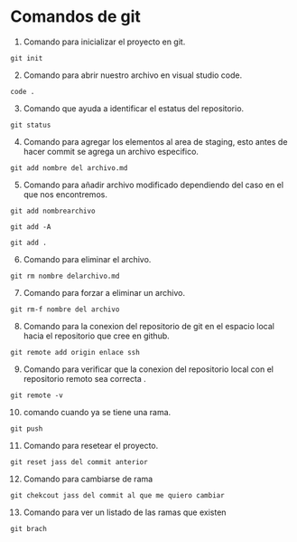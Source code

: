 # Comandos de git

1. Comando para inicializar el proyecto en git.

```
git init
```
2. Comando para abrir nuestro archivo en visual studio code.

```
code .
```
3. Comando que ayuda a identificar el estatus del repositorio.

```
git status
```
4. Comando para agregar los elementos al area de staging, esto antes de hacer commit se agrega un archivo especifico.

```
git add nombre del archivo.md
```
5. Comando para añadir archivo modificado dependiendo del caso en el que nos encontremos.

```
git add nombrearchivo
```

```
git add -A
```

```
git add .
```
6. Comando para eliminar el archivo.

```
git rm nombre delarchivo.md
```
7. Comando para forzar a eliminar un archivo.

```
git rm-f nombre del archivo
```
8. Comando para la conexion del repositorio de git en el espacio local hacia el repositorio que cree en github.

```
git remote add origin enlace ssh
```
9. Comando para verificar que la conexion del repositorio local con el repositorio remoto sea correcta .

```
git remote -v
```
10. comando cuando ya se tiene una rama.

```
git push
```
11. Comando para resetear el proyecto. 

```
git reset jass del commit anterior
```
12. Comando para cambiarse de rama

```
git chekcout jass del commit al que me quiero cambiar
```
13. Comando para ver un listado de las ramas que existen

```
git brach
```
